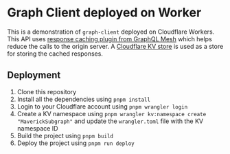 # Graph Client deployed on Worker

This is a demonstration of `graph-client` deployed on Cloudflare Workers. This API uses
[response caching plugin from GraphQL Mesh](https://the-guild.dev/graphql/mesh/docs/plugins/response-caching)
which helps reduce the calls to the origin server. A
[Cloudflare KV store](https://the-guild.dev/graphql/mesh/docs/cache/cfwKv) is used as a store for
storing the cached responses.

## Deployment

1. Clone this repository
2. Install all the dependencies using `pnpm install`
3. Login to your Cloudflare account using `pnpm wrangler login`
4. Create a KV namespace using `pnpm wrangler kv:namespace create "MaverickSubgraph"` and update the
   `wrangler.toml` file with the KV namespace ID
5. Build the project using `pnpm build`
6. Deploy the project using `pnpm run deploy`
